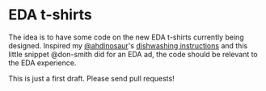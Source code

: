 # EDA t-shirts

The idea is to have some code on the new EDA t-shirts currently being designed. Inspired my [@ahdinosaur](https://github.com/ahdinosaur)'s [dishwashing instructions](dishwashing-instructions.jpg) and this little snippet @don-smith did for an EDA ad, the code should be relevant to the EDA experience.

This is just a first draft. Please send pull requests!

